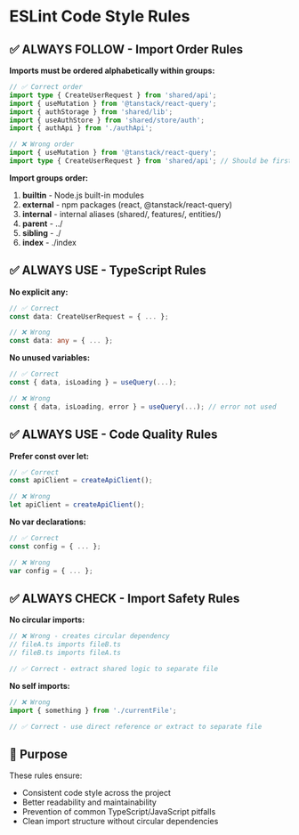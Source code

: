 # ESLint Code Style Rules

## ✅ ALWAYS FOLLOW - Import Order Rules

**Imports must be ordered alphabetically within groups:**

```typescript
// ✅ Correct order
import type { CreateUserRequest } from 'shared/api';
import { useMutation } from '@tanstack/react-query';
import { authStorage } from 'shared/lib';
import { useAuthStore } from 'shared/store/auth';
import { authApi } from './authApi';

// ❌ Wrong order
import { useMutation } from '@tanstack/react-query';
import type { CreateUserRequest } from 'shared/api'; // Should be first (alphabetical)
```

**Import groups order:**

1. **builtin** - Node.js built-in modules
2. **external** - npm packages (react, @tanstack/react-query)
3. **internal** - internal aliases (shared/, features/, entities/)
4. **parent** - ../
5. **sibling** - ./
6. **index** - ./index

## ✅ ALWAYS USE - TypeScript Rules

**No explicit any:**

```typescript
// ✅ Correct
const data: CreateUserRequest = { ... };

// ❌ Wrong
const data: any = { ... };
```

**No unused variables:**

```typescript
// ✅ Correct
const { data, isLoading } = useQuery(...);

// ❌ Wrong
const { data, isLoading, error } = useQuery(...); // error not used
```

## ✅ ALWAYS USE - Code Quality Rules

**Prefer const over let:**

```typescript
// ✅ Correct
const apiClient = createApiClient();

// ❌ Wrong
let apiClient = createApiClient();
```

**No var declarations:**

```typescript
// ✅ Correct
const config = { ... };

// ❌ Wrong
var config = { ... };
```

## ✅ ALWAYS CHECK - Import Safety Rules

**No circular imports:**

```typescript
// ❌ Wrong - creates circular dependency
// fileA.ts imports fileB.ts
// fileB.ts imports fileA.ts

// ✅ Correct - extract shared logic to separate file
```

**No self imports:**

```typescript
// ❌ Wrong
import { something } from './currentFile';

// ✅ Correct - use direct reference or extract to separate file
```

## 🎯 Purpose

These rules ensure:

- Consistent code style across the project
- Better readability and maintainability
- Prevention of common TypeScript/JavaScript pitfalls
- Clean import structure without circular dependencies
